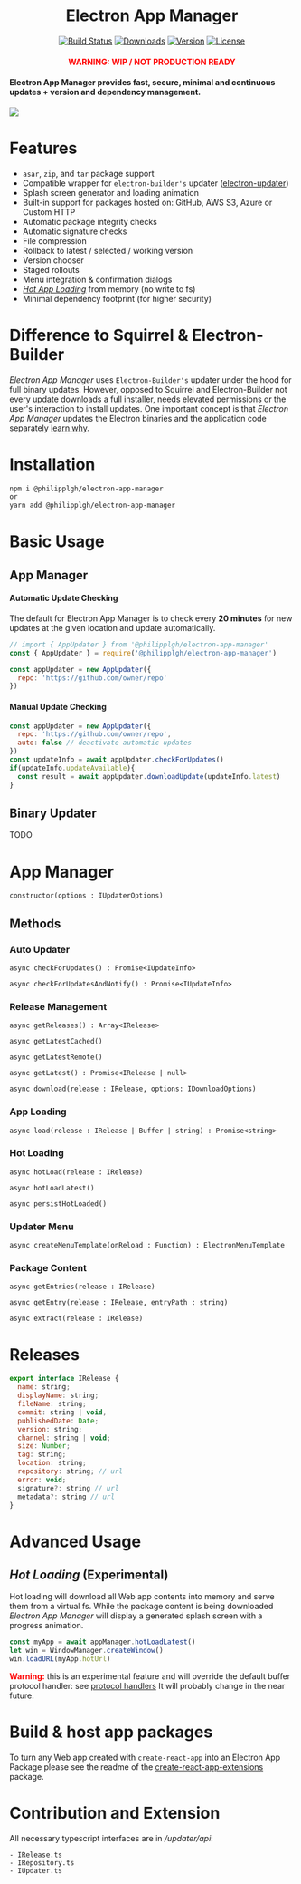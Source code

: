 <h1 align="center">Electron App Manager</h1>

<p align="center">
  <a href="https://circleci.com/gh/PhilippLgh/electron-app-manager"><img src="https://img.shields.io/circleci/project/github/PhilippLgh/electron-app-manager/master.svg" alt="Build Status"></a>
  <a href="https://npmcharts.com/compare/@philipplgh/electron-app-manager?minimal=true"><img src="https://img.shields.io/npm/dm/@philipplgh/electron-app-manager.svg" alt="Downloads"></a>
  <a href="https://www.npmjs.com/package/@philipplgh/electron-app-manager"><img src="https://img.shields.io/npm/v/@philipplgh/electron-app-manager.svg" alt="Version"></a>
  <a href="https://www.npmjs.com/package/@philipplgh/electron-app-manager"><img src="https://img.shields.io/npm/l/@philipplgh/electron-app-manager.svg" alt="License"></a>
</p>
<h4 align="center" style="color: red">WARNING: WIP / NOT PRODUCTION READY</h4>

<h4>
Electron App Manager provides fast, secure, minimal and continuous updates + version and dependency management.
</h4>

![](./assets/app_manager_launch_demo_grid2.gif)

# Features
- `asar`, `zip`, and `tar` package support
- Compatible wrapper for `electron-builder's` updater ([electron-updater]())
- Splash screen generator and loading animation
- Built-in support for packages hosted on: GitHub, AWS S3, Azure or Custom HTTP
- Automatic package integrity checks
- Automatic signature checks
- File compression
- Rollback to latest / selected / working version
- Version chooser
- Staged rollouts
- Menu integration & confirmation dialogs
- [*Hot App Loading*](#hot-loading-experimental) from memory (no write to fs)
- Minimal dependency footprint (for higher security)

# Difference to Squirrel & Electron-Builder

*Electron App Manager* uses `Electron-Builder's` updater under the hood for full binary updates.
However, opposed to Squirrel and Electron-Builder not every update downloads a full installer, needs elevated permissions or the user's interaction to install updates.
One important concept is that *Electron App Manager* updates the Electron binaries and the application code separately [learn why]().

# Installation
```bash
npm i @philipplgh/electron-app-manager
or
yarn add @philipplgh/electron-app-manager
```

# Basic Usage

## App Manager

#### Automatic Update Checking
The default for Electron App Manager is to check every **20 minutes** for new updates at the given location and update automatically.

```javascript
// import { AppUpdater } from '@philipplgh/electron-app-manager'
const { AppUpdater } = require('@philipplgh/electron-app-manager')

const appUpdater = new AppUpdater({
  repo: 'https://github.com/owner/repo'
})
```

#### Manual Update Checking

```javascript
const appUpdater = new AppUpdater({
  repo: 'https://github.com/owner/repo',
  auto: false // deactivate automatic updates
})
const updateInfo = await appUpdater.checkForUpdates()
if(updateInfo.updateAvailable){
  const result = await appUpdater.downloadUpdate(updateInfo.latest)
}
```

## Binary Updater
TODO

# App Manager 

`constructor(options : IUpdaterOptions)`


## Methods

### Auto Updater

`async checkForUpdates() : Promise<IUpdateInfo>`

`async checkForUpdatesAndNotify() : Promise<IUpdateInfo>`

### Release Management

`async getReleases() : Array<IRelease>`

`async getLatestCached()`

`async getLatestRemote()`

`async getLatest() : Promise<IRelease | null>`

`async download(release : IRelease, options: IDownloadOptions)`

###  App Loading

`async load(release : IRelease | Buffer | string) : Promise<string> `

###  Hot Loading

`async hotLoad(release : IRelease)`

`async hotLoadLatest()`

`async persistHotLoaded()`

### Updater Menu

`async createMenuTemplate(onReload : Function) : ElectronMenuTemplate`

### Package Content
`async getEntries(release : IRelease)`

`async getEntry(release : IRelease, entryPath : string)`

`async extract(release : IRelease)`


# Releases

```javascript
export interface IRelease {
  name: string;
  displayName: string;
  fileName: string;
  commit: string | void,
  publishedDate: Date;
  version: string;
  channel: string | void;
  size: Number;
  tag: string;
  location: string;
  repository: string; // url
  error: void;
  signature?: string // url
  metadata?: string // url
}
```

# Advanced Usage

## *Hot Loading* (Experimental)

Hot loading will download all Web app contents into memory and serve them from a virtual fs. While the package content is being downloaded *Electron App Manager* will display a generated splash screen with a progress animation.

```javascript
const myApp = await appManager.hotLoadLatest()
let win = WindowManager.createWindow()
win.loadURL(myApp.hotUrl)
```
<span style="color: red"><b>Warning:</b></span> this is an experimental feature and will override the default buffer protocol handler: see [protocol handlers]()
It will probably change in the near future.

# Build & host app packages

To turn any Web app created with `create-react-app` into an Electron App Package please see the readme of the [create-react-app-extensions]() package.

# Contribution and Extension

All necessary typescript interfaces are in */updater/api*:

```
- IRelease.ts
- IRepository.ts
- IUpdater.ts
```
